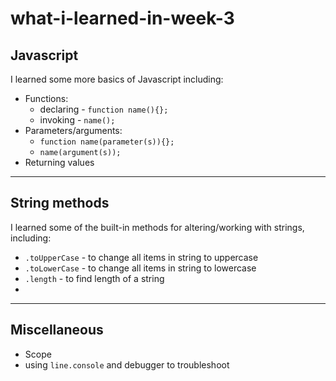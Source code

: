 # what-i-learned-in-week-3
## Javascript
I learned some more basics of Javascript including:
* Functions:
  * declaring - `function name(){};`
  * invoking - `name();`
* Parameters/arguments:
  * `function name(parameter(s)){};`
  * `name(argument(s));`
* Returning values

---

## String methods
I learned some of the built-in methods for altering/working with strings, including:
* `.toUpperCase` - to change all items in string to uppercase
* `.toLowerCase` - to change all items in string to lowercase
* `.length` - to find length of a string
* 
---

## Miscellaneous
* Scope
* using `line.console` and debugger to troubleshoot
